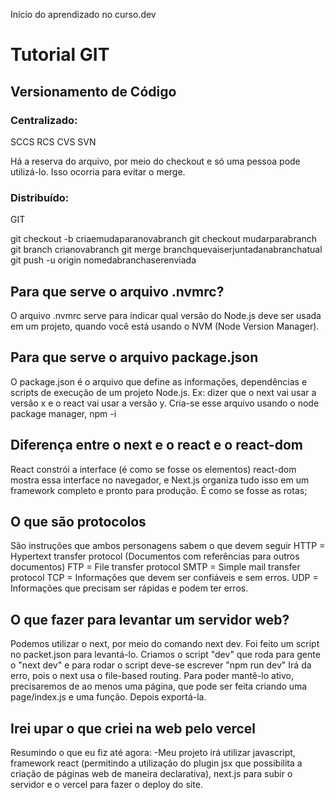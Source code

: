 Início do aprendizado no curso.dev

# Tutorial GIT

## Versionamento de Código

### Centralizado:

SCCS
RCS
CVS
SVN

Há a reserva do arquivo, por meio do checkout e só uma pessoa pode utilizá-lo.
Isso ocorria para evitar o merge.

### Distribuído:

GIT

git checkout -b criaemudaparanovabranch
git checkout mudarparabranch
git branch crianovabranch
git merge branchquevaiserjuntadanabranchatual
git push -u origin nomedabranchaserenviada

## Para que serve o arquivo .nvmrc?

O arquivo .nvmrc serve para indicar qual versão do Node.js deve ser usada em um projeto, quando você está usando o NVM (Node Version Manager).

## Para que serve o arquivo package.json

O package.json é o arquivo que define as informações, dependências e scripts de execução de um projeto Node.js.
Ex: dizer que o next vai usar a versão x e o react vai usar a versão y.
Cria-se esse arquivo usando o node package manager, npm -i

## Diferença entre o next e o react e o react-dom

React constrói a interface (é como se fosse os elementos)
react-dom mostra essa interface no navegador,
e Next.js organiza tudo isso em um framework completo e pronto para produção. É como se fosse as rotas;

## O que são protocolos

São instruções que ambos personagens sabem o que devem seguir
HTTP = Hypertext transfer protocol (Documentos com referências para outros documentos)
FTP = File transfer protocol
SMTP = Simple mail transfer protocol
TCP = Informações que devem ser confiáveis e sem erros.
UDP = Informações que precisam ser rápidas e podem ter erros.

## O que fazer para levantar um servidor web?

Podemos utilizar o next, por meio do comando next dev. Foi feito um script no packet.json para levantá-lo.
Criamos o script "dev" que roda para gente o "next dev" e para rodar o script deve-se escrever "npm run dev"
Irá da erro, pois o next usa o file-based routing. Para poder mantê-lo ativo, precisaremos de ao menos uma página, que pode ser feita criando uma page/index.js e uma função. Depois exportá-la.

## Irei upar o que criei na web pelo vercel

Resumindo o que eu fiz até agora:
-Meu projeto irá utilizar javascript, framework react (permitindo a utilização do plugin jsx que possibilita a criação de páginas web de maneira declarativa), next.js para subir o servidor e o vercel para fazer o deploy do site.
